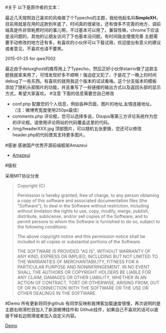#关于
 以下是原作者的文本：

 最近几天按照自己喜欢的风格做了个Typecho的主题，我给他起名叫**SimpleXH**，目前用就是在用的这款到年底了，时间真的很紧张，还有很多不完善的地方，调前端真是件非常耗费时间的事儿啊，不过基本可以用了。兼容性嘛，chrome下应该是没问题的，其他的让朋友访问了下也基本没问题，有时间我会慢慢完善
 主题需要手动修改的地方还有多，有喜欢的小伙伴可以下载试用，欢迎提出有意义的建议或者意见，不喜欢也请不要黑。
 
 2015-01-25 for qwe7002
 
 最近由于deluxghost的推荐用上了Typecho，然后正好小伙伴starriv做了这款主题我就拿来用了，可惜发现好多不顺啊！强迫症又犯了，于是花了一晚上的时间debug了一些东西。有喜欢的就用我这个版本的试试看咯。这个分支版本的模板添加了随机头部图片的功能，并且重写了一些链接的输出方式以及返回头部的显示方式，希望大家喜欢。
#注意
下面的信息需要您自己修改
* conf.php 配置您的个人信息，例如各种页面，图片的地址,友情连接地址。（注：微博秀宽度使用250px最佳）
* comments.php  评论框，您可以选择多说，Disqus等第三方评论系统作为您的评论框。请使用评论网站的代码覆盖这里的代码。
* /img/headerXXX.jpg 顶部图片，可以随机五张更换，您还可以修改header.php的代码使其支持更多图片。


#感谢
感谢国产优秀开源前端框架Amazeui
* [Amazeui](http://amazeui.org/)


#版权
<p>采用MIT协议分发</p>
<blockquote>
Copyright (C) <year> <copyright holders>

Permission is hereby granted, free of charge, to any person obtaining a copy of this software and associated documentation files (the "Software"), to deal in the Software without restriction, including without limitation the rights to use, copy, modify, merge, publish, distribute, sublicense, and/or sell copies of the Software, and to permit persons to whom the Software is furnished to do so, subject to the following conditions:

The above copyright notice and this permission notice shall be included in all copies or substantial portions of the Software.

THE SOFTWARE IS PROVIDED "AS IS", WITHOUT WARRANTY OF ANY KIND, EXPRESS OR IMPLIED, INCLUDING BUT NOT LIMITED TO THE WARRANTIES OF MERCHANTABILITY, FITNESS FOR A PARTICULAR PURPOSE AND NONINFRINGEMENT. IN NO EVENT SHALL THE AUTHORS OR COPYRIGHT HOLDERS BE LIABLE FOR ANY CLAIM, DAMAGES OR OTHER LIABILITY, WHETHER IN AN ACTION OF CONTRACT, TORT OR OTHERWISE, ARISING FROM, OUT OF OR IN CONNECTION WITH THE SOFTWARE OR THE USE OR OTHER DEALINGS IN THE SOFTWARE.
</blockquote>

#Demo
所有更新将同步github
有同学反映称我博客加载速度很慢，再次说明的是主题右侧滑栏目加入了新浪微博挂件和 GIthub挂件，如果自己不喜欢的话可以直接干掉右边侧滑或者加入自定义内容。


[Demo](http://starriv.sinaapp.com)
